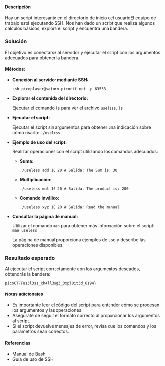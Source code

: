 #### Descripción

Hay un script interesante en el directorio de inicio del usuarioEl equipo de trabajo está ejecutando SSH. Nos han dado un script que realiza algunos cálculos básicos, explora el script y encuentra una bandera.

### Solución

El objetivo es conectarse al servidor y ejecutar el script con los argumentos adecuados para obtener la bandera.

#### Métodos:

- **Conexión al servidor mediante SSH:**

    `ssh picoplayer@saturn.picoctf.net -p 63553`
    
- **Explorar el contenido del directorio:**
    
    Ejecutar el comando `ls` para ver el archivo `useless`.
    `ls`
- **Ejecutar el script:**
    
    Ejecutar el script sin argumentos para obtener una indicación sobre cómo usarlo:
    `./useless`
    
- **Ejemplo de uso del script:**
    
    Realizar operaciones con el script utilizando los comandos adecuados:
    
    - **Suma:**
                
        `./useless add 10 20 # Salida: The Sum is: 30`
        
    - **Multiplicación:**
                
        `./useless mul 10 20 # Salida: The product is: 200`
        
    - **Comando inválido:**
        
        `./useless xyz 10 20 # Salida: Read the manual`
        
- **Consultar la página de manual:**
    
    Utilizar el comando `man` para obtener más información sobre el script:
    `man useless`
    
    La página de manual proporciona ejemplos de uso y describe las operaciones disponibles.
### Resultado esperado

Al ejecutar el script correctamente con los argumentos deseados, obtendrás la bandera:

`picoCTF{us3l3ss_ch4ll3ng3_3xpl0it3d_6194}`

#### Notas adicionales

- Es importante leer el código del script para entender cómo se procesan los argumentos y las operaciones.
- Asegúrate de seguir el formato correcto al proporcionar los argumentos al script.
- Si el script devuelve mensajes de error, revisa que los comandos y los parámetros sean correctos.

#### Referencias

- Manual de Bash
- Guía de uso de SSH